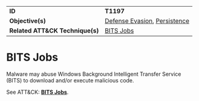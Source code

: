 |||
|---------|------------------------|
|**ID**|**T1197**|
|**Objective(s)**| [Defense Evasion](https://github.com/MBCProject/mbc-markdown/tree/master/defense-evasion), [Persistence](https://github.com/MBCProject/mbc-markdown/tree/master/persistence)|
|**Related ATT&CK Technique(s)**|[BITS Jobs](https://attack.mitre.org/techniques/T1197)|


BITS Jobs
=========
Malware may abuse Windows Background Intelligent Transfer Service (BITS) to download and/or execute malicious code. 

See ATT&CK: [**BITS Jobs**](https://attack.mitre.org/techniques/T1197).
